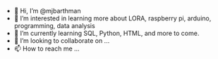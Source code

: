 - 👋 Hi, I’m @mjbarthman
- 👀 I’m interested in learning more about LORA, raspberry pi, arduino, programming, data analysis
- 🌱 I’m currently learning SQL, Python, HTML, and more to come.
- 💞️ I’m looking to collaborate on ...
- 📫 How to reach me ...

<!---
mjbarthman/mjbarthman is a ✨ special ✨ repository because its `README.md` (this file) appears on your GitHub profile.
You can click the Preview link to take a look at your changes.
--->
